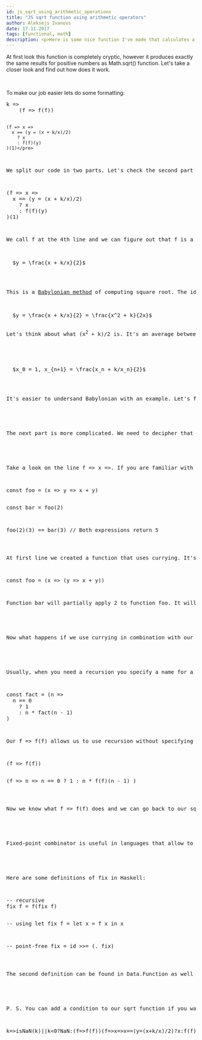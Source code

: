 ```yaml
---
id: js_sqrt_using_arithmetic_operations
title: "JS sqrt function using arithmetic operators"
author: Aleksejs Ivanovs
date: 17.11.2017
tags: [functional, math]
description: <p>Here is some nice function I've made that calculates a square root of a number:</p><pre>k=>(f=>f(f))(f=>x=>x==(y=(x+k/x)/2)?x:f(f)(y))(1)</pre>
---
```


<p>At first look this function is completely cryptic, however it produces exactly the same results for positive numbers as <span class="highlight">Math.sqrt()</span> function. Let's take a closer look and find out how does it work.</p>
<br>
<p>To make our job easier lets do some formatting:</p>
<pre>k =>
    (f => f(f))

    (f => x =>
      x == (y = (x + k/x)/2)
        ? x
        : f(f)(y)
    )(1)</pre>
<p>We split our code in two parts. Let's check the second part because it has only arithmetic operations and looks simple.</p>
<pre>(f => x =>
  x == (y = (x + k/x)/2)
    ? x
    : f(f)(y)
)(1)</pre>
<p>We call <span class="highlight">f</span> at the 4th line and we can figure out that <span class="highlight">f</span> is a function. Let's skip that for now. We have a second argument <span class="highlight">x</span> which has initial value <span class="highlight">1</span> and we calculate <span class="highlight">y</span> which is equal to</p>
<span class="note">
  <span class="math">$y = \frac{x + k/x}{2}$</span>
</span>
<br>
<p>This is a <a href="https://en.wikipedia.org/wiki/Methods_of_computing_square_roots#Babylonian_method" target="_blank"><span class="highlight">Babylonian method</span></a> of computing square root. The idea is simple. Let's do some simple transformations:</p>
<span class="note">
  <span class="math">$y = \frac{x + k/x}{2} = \frac{x^2 + k}{2x}$</span>
</span>
<p>Let's think about what <span class="highlight">(x<sup>2</sup> + k)/2</span> is. It's an average between our <span class="highlight">x squared</span> and our number <span class="highlight">k</span>. If number <span class="highlight">x</span> is equal to the <span class="highlight">square root of k</span> then <span class="highlight">x<sup>2</sup></span> will be equal to <span class="highlight">k</span>. In that case, an average will be equal to <span class="highlight">k</span>, and our <span class="highlight">y</span> will be equal to <span class="highlight">x</span>. But when <span class="highlight">x</span> is not equal to the <span class="highlight">square root of k</span> then <span class="highlight">y</span> will be something between <span class="highlight">x</span> and square root of <span class="highlight">k</span>. Then we can use <span class="highlight">y</span> as the new <span class="highlight">x</span>. We just need to repeat calculations until <span class="highlight">y</span> is equal to <span class="highlight">x</span>. You can define <span class="highlight">Babylonian method</span> as:</p>
<br>
<span class="note">
  <span class="math">$x_0 = 1, x_{n+1} = \frac{x_n + k/x_n}{2}$</span>
</span>
<br>
<p>It's easier to undersand Babylonian with an example. Let's find <span class="highlight">sqrt(12)</span>. At first iteration <span class="highlight">y</span> will be equal to <span class="highlight">(1 + 12/1)/2 = 6.5</span>. At second iteration we have <span class="highlight">x</span> equal to <span class="highlight">6.5</span> and <span class="highlight">y = (6.5 + 12/6.5)/2</span> which is about <span class="highlight">4.17</span>. Next iteration, <span class="highlight">x</span> is equal to <span class="highlight">4.17</span>, <span class="highlight">y</span> will be <span class="highlight">(4.17 + 12/4.17)/2</span> or about <span class="highlight">3.523</span>. At next iteration y will be equal to about <span class="highlight">3.464</span> and we can see that it is not very far from our previous average which is <span class="highlight">3.523</span>. We can figure out that our calculation slowly comes to the point where <span class="highlight">x</span> and <span class="highlight">y</span> are equal. We can continue if we need a better precision but we can easily figure out that if number <span class="highlight">k</span> is not perfect square then it's square root is irrational (there's a proof for that) and it will never converge. That's why we have to stop recursion at some moment. Help comes from the fact that numbers in JavaScript have finite precision and not really irrational. It means that our algorithm will eventually generate equal <span class="highlight">x</span> and <span class="highlight">y</span>.</p>
<br>
<p>The next part is more complicated. We need to decipher that strange line <span class="code">f => f(f)</span>. As we know, functions can be passed as the argument to other functions. We can figure out that it's what happens there. We pass a function <span class="highlight">f</span> as an argument and we call that function <span class="highlight">f</span>, and provide function <span class="highlight">f</span> as an argument to itself. Sounds weird? Let's find out why we want to do something so strange.</p>
<br>
<p>Take a look on the line <span class="code">f => x =></span>. If you are familiar with the concept of <a href="https://en.wikipedia.org/wiki/Currying" target="_blank"><span class="highlight">currying</span></a> then you can figure out what happens here. Currying is a process of transforming the function with several arguments into several functions with one argument each. Let's take a look on the example.</p>
<pre>const foo = (x => y => x + y)

const bar = foo(2)

foo(2)(3) == bar(3) // Both expressions return 5</pre>
<p>At first line we created a function that uses currying. It's clearer what happens there if you rewrite it as</p>
<pre>const foo = (x => (y => x + y))</pre>
<p>Function <span class="highlight">bar</span> will partially apply <span class="highlight">2</span> to function <span class="highlight">foo</span>. It will return a new function that already has one argument applied (partially applied function). At third line you can see how you can use both these functions. Some languages like <span class="highlight">Haskell</span> support currying by design. <span class="highlight">JavaScript</span> supports currying via chain of arrow functions or with help of <span class="highlight">.bind()</span> method.</p>
<br>
<p>Now what happens if we use currying in combination with our <span class="code">f => f(f)</span> function? Our function's arguments look like <span class="code">f => x =></span>. So, the whole function is partially applied to itself and then calls itself using itself as the first argument. Then it only has to receive an argument x. Yes, this is recursion, and we made it without specifying a name for a function.</p>
<br>
<p>Usually, when you need a recursion you specify a name for a function and then call it using that name. Here's a simple recursive factorial function:</p>
<pre>const fact = (n =>
  n == 0
    ? 1
    : n * fact(n - 1)
)</pre>
<p>Our <span class="code">f => f(f)</span> allows us to use recursion without specifying name for a function. This construction is called <a href="https://en.wikipedia.org/wiki/Fixed-point_combinator" target="_blank"><span class="highlight">fixed-point combinator</span></a> and can be used to create recursion in lambda functions. Let's rewrite our factorial example using fixed-point combinator.</p>
<pre>(f => f(f))

(f => n =>
  n == 0
    ? 1
    : n * f(f)(n - 1)
)</pre>
<p>Now we know what <span class="code">f => f(f)</span> does and we can go back to our <span class="highlight">sqrt</span> function. We can see now that we recursively calculate <span class="highlight">y</span> until new <span class="highlight">y</span> is equal to old <span class="highlight">y</span>.</p>
<br>
<p>Fixed-point combinator is useful in languages that allow to create lambda functions. It's also necessary in systems like lambda calculus because there's no other way to create recursion there. It provides formal definition for recursions in functional languages and it allows to create a recursion in languages that don't support it by design.</p>
<br>
<p>Here are some definitions of fix in Haskell:</p>
<pre>-- recursive
fix f = f(fix f)

-- using let
fix f = let x = f x in x

-- point-free
fix = id >>= (. fix)</pre>
<p>The second definition can be found in <span class="highlight">Data.Function</span> as well as in <span class="highlight">Control.Monad.Fix</span>.</p>
<br>
<p>P. S. You can add a condition to our sqrt function if you want to handle negative values and NaN's the same way how <span class="highlight">Math.sqrt</span> does it:</p>
<pre>k=>isNaN(k)||k<0?NaN:(f=>f(f))(f=>x=>x==(y=(x+k/x)/2)?x:f(f)(y))(1)</pre>
<br>
<br>
